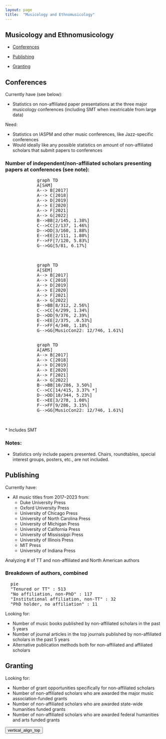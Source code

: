 ```yaml
---
layout: page
title:  "Musicology and Ethnomusicology"
---
```


## Musicology and Ethnomusicology

- [Conferences](#conferences)

- [Publishing](#publishing)

- [Granting](#granting)


## Conferences 

Currently have (see below):
- Statistics on non-affiliated paper presentations at the three major musicology conferences (including SMT when inextricable from large data)

Need:
- Statistics on IASPM and other music conferences, like Jazz-specific conferences
- Would ideally like any possible statistics on amount of non-affiliated scholars that submit papers to conferences


### Number of independent/non-affiliated scholars presenting papers at conferences (see note):
 <pre class="mermaid">
            graph TD
            A[SAM] 
            A--> B[2017]
            A--> C[2018]
            A--> D[2019]
            A--> E[2020]
            A--> F[2021]
            A--> G[2022]
            B-->BB[2/145, 1.38%]
            C-->CC[2/137, 1.46%]
            D-->DD[3/160, 1.88%]
            E-->EE[2/111, 1.80%]
            F-->FF[7/120, 5.83%]
            G-->GG[5/81, 6.17%]

    </pre>

<pre class="mermaid">
            graph TD
            A[SEM] 
            A--> B[2017]
            A--> C[2018]
            A--> D[2019]
            A--> E[2020]
            A--> F[2021]
            A--> G[2022]
            B-->BB[8/312, 2.56%]
            C-->CC[4/299, 1.34%]
            D-->DD[9/376, 2.39%]
            E-->EE[2/375, .0.53%]
            F-->FF[4/340, 1.18%]
            G-->GG[MusicCon22: 12/746, 1.61%]

</pre>

<pre class="mermaid">
            graph TD
            A[AMS] 
            A--> B[2017]
            A--> C[2018]
            A--> D[2019]
            A--> E[2020]
            A--> F[2021]
            A--> G[2022]
            B-->BB[10/286, 3.50%]
            C-->CC[14/415, 3.37% *]
            D-->DD[18/344, 5.23%]
            E-->EE[3/278, 1.08%]
            F-->FF[9/286, 3.15%]
            G-->GG[MusicCon22: 12/746, 1.61%]


</pre>

\* Includes SMT


### Notes: 
- Statistics only include papers presented. Chairs, roundtables, special interest groups, posters, etc., are not included.

## Publishing 

Currently have:
- All music titles from 2017–2023 from:
  - Duke University Press
  - Oxford University Press
  - University of Chicago Press
  - University of North Carolina Press
  - University of Michigan Press
  - University of California Press
  - University of Mississippi Press
  - University of Illinois Press
  - MIT Press
  - University of Indiana Press

Analyzing # of TT and non-affiliated and North American authors

### Breakdown of authors, combined
<pre class="mermaid">
  pie
  "Tenured or TT" : 513
  "No affiliation, non-PhD" : 117
  "Institutional affiliation, non-TT" : 32
  "PhD holder, no affiliation" : 11
</pre>

Looking for:
- Number of music books published by non-affiliated scholars in the past 5 years
- Number of journal articles in the top journals published by non-affiliated scholars in the past 5 years
- Alternative publication methods both for non-affiliated and affiliated scholars

## Granting 

Looking for:
- Number of grant opportunities specifically for non-affiliated scholars
- Number of non-affiliated scholars who are awarded the major music association-funded grants
- Number of non-affiliated scholars who are awarded state-wide humanities funded grants
- Number of non-affiliated scholars who are awarded federal humanities and arts funded grants


<script type="module">
      import mermaid from 'https://cdn.jsdelivr.net/npm/mermaid@9/dist/mermaid.esm.min.mjs';
      mermaid.initialize({ 
        startOnLoad: true,         
        // theme: 'neutral',
         fontFamily: 'Bitter, sans-serif',
         fontSize: '15px'


      });
    </script>

 <button onclick="topFunction()" id="myBtn" title="Go to top"><span class="material-symbols-outlined">
vertical_align_top
</span></button>

<script>
	// Get the button:
let mybutton = document.getElementById("myBtn");

// When the user scrolls down 20px from the top of the document, show the button
window.onscroll = function() {scrollFunction()};

function scrollFunction() {
  if (document.body.scrollTop > 20 || document.documentElement.scrollTop > 20) {
    mybutton.style.display = "block";
  } else {
    mybutton.style.display = "none";
  }
}

// When the user clicks on the button, scroll to the top of the document
function topFunction() {
  document.body.scrollTop = 0; // For Safari
  document.documentElement.scrollTop = 0; // For Chrome, Firefox, IE and Opera
}
</script>